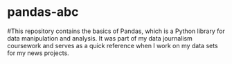 # pandas-abc

#This repository contains the basics of Pandas, which is a Python library for data manipulation and analysis. It was part of my data journalism coursework and serves as a quick reference when I work on my data sets for my news projects. 


